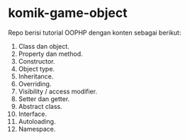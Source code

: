 # komik-game-object

Repo berisi tutorial OOPHP dengan konten sebagai berikut:
1. Class dan object.
2. Property dan method.
3. Constructor.
4. Object type.
5. Inheritance.
6. Overriding.
7. Visibility / access modifier.
8. Setter dan getter.
9. Abstract class.
10. Interface.
11. Autoloading.
12. Namespace.
